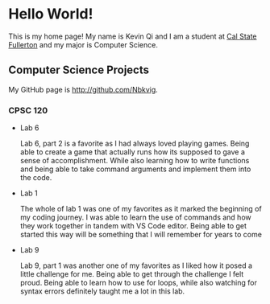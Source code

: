 # Hello World!

This is my home page! My name is Kevin Qi and I am a student at [Cal State Fullerton](http://www.fullerton.edu/) and my major is Computer Science.

## Computer Science Projects

My GitHub page is http://github.com/Nbkvig.

### CPSC 120

* Lab 6

    Lab 6, part 2 is a favorite as I had always loved playing games. Being
    able to create a game that actually runs how its supposed to gave a
    sense of accomplishment. While also learning how to write functions
    and being able to take command arguments and implement them into the
    code.

* Lab 1 

    The whole of lab 1 was one of my favorites as it marked the beginning 
    of my coding journey. I was able to learn the use of commands and how
    they work together in tandem with VS Code editor. Being able to get
    started this way will be something that I will remember for years to
    come

* Lab 9

    Lab 9, part 1 was another one of my favorites as I liked how it posed
    a little challenge for me. Being able to get through the challenge I
    felt proud. Being able to learn how to use for loops, while also
    watching for syntax errors definitely taught me a lot in this lab.

